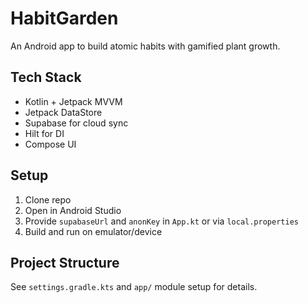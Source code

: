 # HabitGarden

An Android app to build atomic habits with gamified plant growth.

## Tech Stack
- Kotlin + Jetpack MVVM
- Jetpack DataStore
- Supabase for cloud sync
- Hilt for DI
- Compose UI

## Setup
1. Clone repo
2. Open in Android Studio
3. Provide `supabaseUrl` and `anonKey` in `App.kt` or via `local.properties`
4. Build and run on emulator/device

## Project Structure
See `settings.gradle.kts` and `app/` module setup for details.
